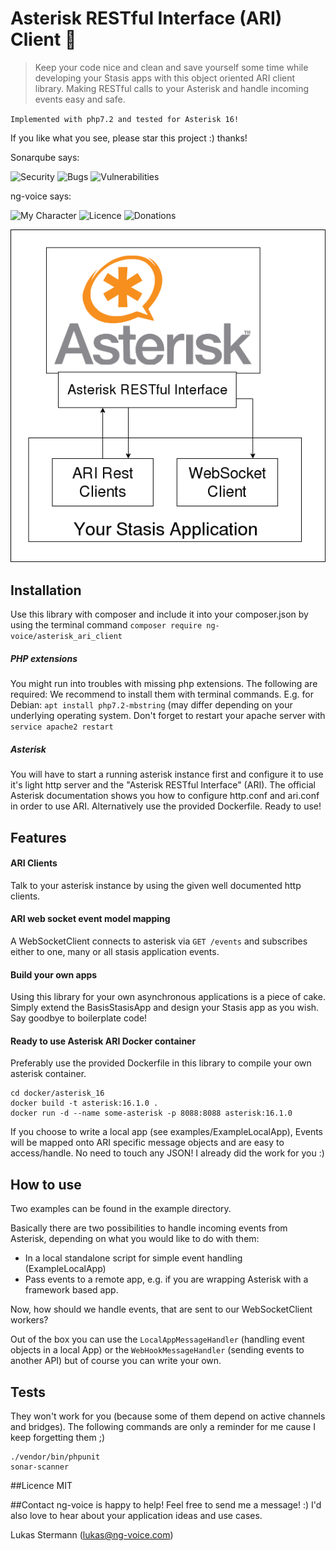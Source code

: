 # Asterisk RESTful Interface (ARI) Client :tada:
> Keep your code nice and clean and save yourself some time while developing your Stasis apps with 
this object oriented ARI client library. Making RESTful calls to your Asterisk and handle incoming 
events easy and safe.

`Implemented with php7.2 and tested for Asterisk 16!`

If you like what you see, please star this project :) thanks!

Sonarqube says:

![Security](https://img.shields.io/badge/security-A-brightgreen.svg)
![Bugs](https://img.shields.io/badge/bugs-0-brightgreen.svg)
![Vulnerabilities](https://img.shields.io/badge/vulnerabilities-0-brightgreen.svg)

ng-voice says:

![My Character](https://img.shields.io/badge/programmer-nice%20guy-green.svg)
![Licence](https://img.shields.io/badge/licence-MIT-blue.svg)
![Donations](https://img.shields.io/badge/donations-welcome-blue.svg)

![What this library is about](AriClientLibSkizze.png)

## Installation
Use this library with composer and include it into your composer.json by using the terminal command
`composer require ng-voice/asterisk_ari_client`

##### PHP extensions
You might run into troubles with missing php extensions. The following are required:
We recommend to install them with terminal commands. E.g. for Debian: `apt install php7.2-mbstring` 
(may differ depending on your underlying operating system. Don't forget to restart your apache 
server with `service apache2 restart`

##### Asterisk
You will have to start a running asterisk instance first and configure it to use it's light http server and the 
"Asterisk RESTful Interface" (ARI). The official Asterisk documentation shows you how to configure http.conf and 
ari.conf in order to use ARI. Alternatively use the provided Dockerfile. Ready to use!

## Features
#### ARI Clients
Talk to your asterisk instance by using the given well documented http clients.

#### ARI web socket event model mapping
A WebSocketClient connects to asterisk via `GET /events` and subscribes either to one, many or all 
stasis application events.

#### Build your own apps
Using this library for your own asynchronous applications is a piece of cake.
Simply extend the BasisStasisApp and design your Stasis app as you wish. Say goodbye to boilerplate code!

#### Ready to use Asterisk ARI Docker container
Preferably use the provided Dockerfile in this library to compile your own asterisk container.
    
    cd docker/asterisk_16
    docker build -t asterisk:16.1.0 .
    docker run -d --name some-asterisk -p 8088:8088 asterisk:16.1.0

If you choose to write a local app (see examples/ExampleLocalApp), Events will be mapped onto ARI specific 
message objects and are easy to access/handle. No need to touch any JSON! I already did the work for you :)

## How to use
Two examples can be found in the example directory.

Basically there are two possibilities to handle incoming events from Asterisk, depending on what you would like to do 
with them:

* In a local standalone script for simple event handling (ExampleLocalApp)
* Pass events to a remote app, e.g. if you are wrapping Asterisk with a framework based app.

Now, how should we handle events, that are sent to our WebSocketClient workers?

Out of the box you can use the `LocalAppMessageHandler` (handling event objects in a local App) 
or the `WebHookMessageHandler` (sending events to another API) but of course you can write your own.


## Tests
They won't work for you (because some of them depend on active channels and bridges).
The following commands are only a reminder for me cause I keep forgetting them ;)

    ./vendor/bin/phpunit
    sonar-scanner 

##Licence
MIT

##Contact
ng-voice is happy to help! Feel free to send me a message! :) 
I'd also love to hear about your application ideas and use cases.

Lukas Stermann (lukas@ng-voice.com)